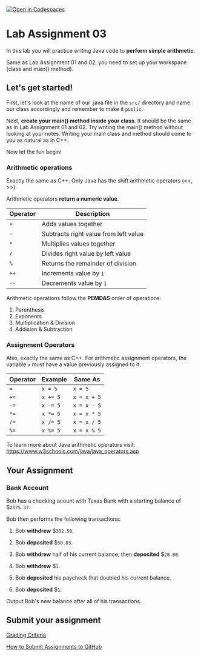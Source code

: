 [![Open in Codespaces](https://classroom.github.com/assets/launch-codespace-2972f46106e565e64193e422d61a12cf1da4916b45550586e14ef0a7c637dd04.svg)](https://classroom.github.com/open-in-codespaces?assignment_repo_id=17918763)
# Lab Assignment 03

In this lab you will practice writing Java code to **perform simple arithmetic**.

Same as Lab Assignment 01 and 02, you need to set up your workspace (class and main() method).

## Let's get started!

First, let's look at the name of our .java file in the `src/` directory and name our class accordingly and remember to make it `public`.

Next, **create your main() method inside your class**. It should be the same as in Lab Assignment 01 and 02. Try writing the main() method without looking at your notes. Writing your main class and method should come to you as natural as in C++.

Now let the fun begin!

### Arithmetic operations

Exactly the same as C++. Only Java has the shift arithmetic operators (<<, >>).

Arithmetic operators **return a numeric value**.

| Operator | Description |
| --- | --- |
| `+` | Adds values together |
| `-` | Subtracts right value from left value |
| `*` | Multiplies values together |
| `/` | Divides right value by left value |
| `%` | Returns the remainder of division |
| `++` | Increments value by `1` |
| `--` | Decrements value by `1` |

Arithmetic operations follow the **PEMDAS** order of operations:

1. Parenthesis
2. Exponents
3. Multiplication & Division
5. Addision & Subtraction

### Assignment Operators

Also, exactly the same as C++. For arithmetic assignment operators, the variable `x` must have a value previously assigned to it.

| Operator | Example | Same As |
| --- | --- | --- |
| `=` | `x = 5` | `x = 5` |
| `+=` | `x += 5` | `x = x + 5` |
| `-=` | `x -= 5` | `x = x - 5` |
| `*=` | `x *= 5` | `x = x * 5` |
| `/=` | `x /= 5` | `x = x / 5` |
| `%=` | `x %= 5` | `x = x % 5` |

To learn more about Java arithmetic operators visit: https://www.w3schools.com/java/java_operators.asp

## Your Assignment

### Bank Account

Bob has a checking acount with Texas Bank with a starting balance of $`2175.37`.

Bob then performs the following transactions:

1. Bob **withdrew** $`302.50`.

2. Bob **deposited** $`50.03`.

3. Bob **withdrew** half of his current balance, then **deposited** $`20.00`.

4. Bob **withdrew** $`1`.

5. Bob **deposited** his paycheck that doubled his current balance.

6. Bob **deposited** $`1`.

Output Bob's new balance after all of his transactions.

## Submit your assignment

[Grading Criteria](https://joselitoguardado.dev/3326/labs/Lab_03.pdf)

[How to Submit Assignments to GitHub](https://joselitoguardado.dev/3326/How_to_Submit_Assignments_to_GitHub.pdf)
